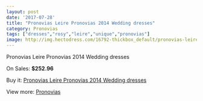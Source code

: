 ```yaml
---
layout: post
date: '2017-07-28'
title: "Pronovias Leire Pronovias 2014 Wedding dresses"
category: Pronovias
tags: ["dresses","rosy","leire","unique","pronovias"]
image: http://img.hectodress.com/16792-thickbox_default/pronovias-leire-pronovias-2014-wedding-dresses.jpg
---
```

Pronovias Leire Pronovias 2014 Wedding dresses

On Sales: **$252.96**
<a href="https://www.hectodress.com/pronovias/8033-pronovias-leire-pronovias-2014-wedding-dresses.html"><amp-img layout="responsive" width="600" height="600" src="//img.hectodress.com/16792-thickbox_default/pronovias-leire-pronovias-2014-wedding-dresses.jpg" alt="Pronovias Leire Pronovias 2014 Wedding dresses 0" /></a>
<a href="https://www.hectodress.com/pronovias/8033-pronovias-leire-pronovias-2014-wedding-dresses.html"><amp-img layout="responsive" width="600" height="600" src="//img.hectodress.com/16795-thickbox_default/pronovias-leire-pronovias-2014-wedding-dresses.jpg" alt="Pronovias Leire Pronovias 2014 Wedding dresses 1" /></a>
<a href="https://www.hectodress.com/pronovias/8033-pronovias-leire-pronovias-2014-wedding-dresses.html"><amp-img layout="responsive" width="600" height="600" src="//img.hectodress.com/16794-thickbox_default/pronovias-leire-pronovias-2014-wedding-dresses.jpg" alt="Pronovias Leire Pronovias 2014 Wedding dresses 2" /></a>
<a href="https://www.hectodress.com/pronovias/8033-pronovias-leire-pronovias-2014-wedding-dresses.html"><amp-img layout="responsive" width="600" height="600" src="//img.hectodress.com/16793-thickbox_default/pronovias-leire-pronovias-2014-wedding-dresses.jpg" alt="Pronovias Leire Pronovias 2014 Wedding dresses 3" /></a>

Buy it: [Pronovias Leire Pronovias 2014 Wedding dresses](https://www.hectodress.com/pronovias/8033-pronovias-leire-pronovias-2014-wedding-dresses.html "Pronovias Leire Pronovias 2014 Wedding dresses")

View more: [Pronovias](https://www.hectodress.com/139-pronovias "Pronovias")